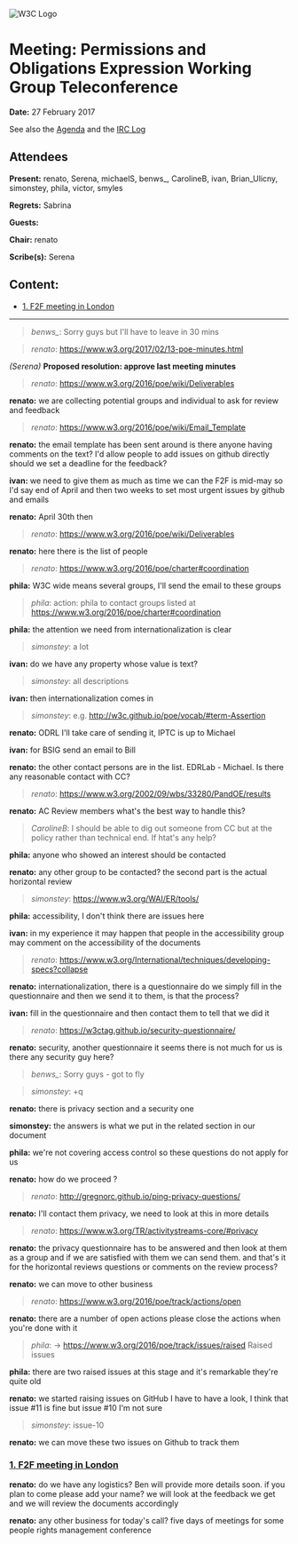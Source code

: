 ![W3C Logo](https://www.w3.org/Icons/w3c_home)
# Meeting: Permissions and Obligations Expression Working Group Teleconference
**Date:** 27 February 2017

See also the [Agenda]($headers.agenda) and the [IRC Log](https://www.w3.org/2017/02/27-poe-irc.txt)
## Attendees
**Present:** renato, Serena, michaelS, benws_, CarolineB, ivan, Brian_Ulicny, simonstey, phila, victor, smyles

**Regrets:** Sabrina

**Guests:** 

**Chair:** renato

**Scribe(s):** Serena
## Content:
* [1. F2F meeting in London](#section1)

---


> *benws_*: Sorry guys but I'll have to leave in 30 mins

> *renato*: https://www.w3.org/2017/02/13-poe-minutes.html

*(Serena)* **Proposed resolution: approve last meeting minutes**

> *renato*: https://www.w3.org/2016/poe/wiki/Deliverables

**renato:** we are collecting potential groups and individual to ask for review and feedback


> *renato*: https://www.w3.org/2016/poe/wiki/Email_Template

**renato:** the email template has been sent around
 is there anyone having comments on the text? I'd allow people to add issues on github directly should we set a deadline for the feedback?

**ivan:** we need to give them as much as time we can
 the F2F is mid-may so I'd say end of April and then two weeks to set most urgent issues by github and emails

**renato:** April 30th then


> *renato*: https://www.w3.org/2016/poe/wiki/Deliverables

**renato:** here there is the list of people


> *renato*: https://www.w3.org/2016/poe/charter#coordination

**phila:** W3C wide means several groups, I'll send the email to these groups


> *phila*: action: phila to contact groups listed at https://www.w3.org/2016/poe/charter#coordination

**phila:** the attention we need from internationalization is clear


> *simonstey*: a lot

**ivan:** do we have any property whose value is text?


> *simonstey*: all descriptions

**ivan:** then internationalization comes in


> *simonstey*: e.g. http://w3c.github.io/poe/vocab/#term-Assertion

**renato:** ODRL I'll take care of sending it, IPTC is up to Michael


**ivan:** for BSIG send an email to Bill


**renato:** the other contact persons are in the list. EDRLab - Michael. Is there any reasonable contact with CC?


> *renato*: https://www.w3.org/2002/09/wbs/33280/PandOE/results

**renato:** AC Review members
 what's the best way to handle this?

> *CarolineB*: I should be able to dig out someone from CC but at the policy rather than technical end. If htat's any help?

**phila:** anyone who showed an interest should be contacted


**renato:** any other group to be contacted?
 the second part is the actual horizontal review

> *simonstey*: https://www.w3.org/WAI/ER/tools/

**phila:** accessibility, I don't think there are issues here


**ivan:** in my experience it may happen that people in the accessibility group may comment on the accessibility of the documents


> *renato*: https://www.w3.org/International/techniques/developing-specs?collapse

**renato:** internationalization, there is a questionnaire
 do we simply fill in the questionnaire and then we send it to them, is that the process?

**ivan:** fill in the questionnaire and then contact them to tell that we did it


> *renato*: https://w3ctag.github.io/security-questionnaire/

**renato:** security, another questionnaire
 it seems there is not much for us is there any security guy here?

> *benws_*: Sorry guys - got to fly

> *simonstey*: +q

**renato:** there is privacy section and a security one


**simonstey:** the answers is what we put in the related section in our document


**phila:** we're not covering access control so these questions do not apply for us


**renato:** how do we proceed ?


> *renato*: http://gregnorc.github.io/ping-privacy-questions/

**renato:** I'll contact them
 privacy, we need to look at this in more details

> *renato*: https://www.w3.org/TR/activitystreams-core/#privacy

**renato:** the privacy questionnaire has to be answered and then look at them as a group and if we are satisfied with them we can send them.
 and that's it for the horizontal reviews questions or comments on the review process?

**renato:** we can move to other business


> *renato*: https://www.w3.org/2016/poe/track/actions/open

**renato:** there are a number of open actions
 please close the actions when you're done with it

> *phila*: -> https://www.w3.org/2016/poe/track/issues/raised Raised issues

**phila:** there are two raised issues at this stage and it's remarkable
 they're quite old

**renato:** we started raising issues on GitHub
 I have to have a look, I think that issue #11 is fine but issue #10 I'm not sure

> *simonstey*: issue-10

**renato:** we can move these two issues on Github to track them


### [1. F2F meeting in London](id:section1)

**renato:** do we have any logistics? Ben will provide more details soon.
 if you plan to come please add your name? we will look at the feedback we get and we will review the documents accordingly

**renato:** any other business for today's call?
 five days of meetings for some people rights management conference